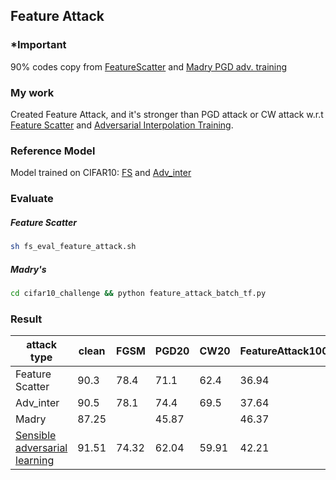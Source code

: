 ## Feature Attack

### *Important
 90% codes copy from [FeatureScatter][FS_github] and [Madry PGD adv. training][Madry_github]
 
 
### My work
Created Feature Attack, and it's stronger than PGD attack or CW attack w.r.t [Feature Scatter][FS_paper] and [Adversarial Interpolation Training][Adv_inter_paper].

### Reference Model
Model trained on CIFAR10: [FS][FS_model] and [Adv_inter][Adv_inter_model]
### Evaluate
##### Feature Scatter
```bash
sh fs_eval_feature_attack.sh
```
##### Madry's
```bash
cd cifar10_challenge && python feature_attack_batch_tf.py
```

### Result

| attack type                   | clean | FGSM  | PGD20 | CW20  | FeatureAttack100 |
|-------------------------------|-------|-------|-------|-------|------------------|
| Feature Scatter               | 90.3  | 78.4  | 71.1  | 62.4  | 36.94            |
| Adv_inter                     | 90.5  | 78.1  | 74.4  | 69.5  | 37.64            |
| Madry                         | 87.25 |       | 45.87 |       | 46.37            |
| [Sensible adversarial learning][sensible] | 91.51 | 74.32 | 62.04 | 59.91 | 42.21            |






[FS_github]:https://github.com/Haichao-Zhang/FeatureScatter 
[Madry_github]:https://github.com/MadryLab/cifar10_challenge 
[FS_paper]:https://arxiv.org/pdf/1907.10764.pdf  
[Adv_inter_paper]:https://openreview.net/pdf?id=Syejj0NYvr  
[FS_model]:https://drive.google.com/open?id=1TCw1uVrAikOZIObHfALE-FuXXa7UKDDo  
[Adv_inter_model]:https://drive.google.com/open?id=1ak-Qovkra3oIqukAWc32rLJcAPkdpN79
[sensible]:https://openreview.net/forum?id=rJlf_RVKwr  